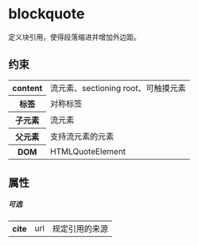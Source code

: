 # blockquote

定义块引用，使得段落缩进并增加外边距。

## 约束

<table>
<tr>
    <th>content</th>
    <td>流元素、sectioning root、可触摸元素</td>
</tr>
<tr>
    <th>标签</th>
    <td>对称标签</td>
</tr>
<tr>
    <th>子元素</th>
    <td>流元素</td>
</tr>
<tr>
    <th>父元素</th>
    <td>支持流元素的元素</td>
</tr>
<tr>
    <th>DOM</th>
    <td>HTMLQuoteElement</td>
</tr>
</table>

## 属性

##### 可选

<table>
<tr>
    <th>cite</th>
    <td>url</td>
    <td>规定引用的来源</td>
</tr>
</table>